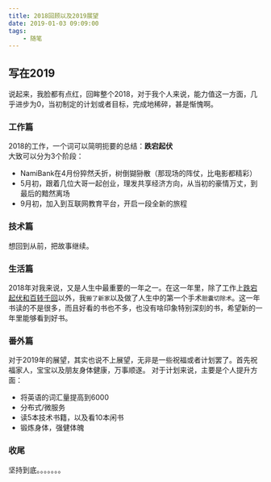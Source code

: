 ```yaml
---
title: 2018回顾以及2019展望
date: 2019-01-03 09:09:00
tags:
    - 随笔
---
```

## 写在2019
说起来，我脸都有点红，回眸整个2018，对于我个人来说，能力值这一方面，几乎进步为0，当初制定的计划或者目标，完成地稀碎，甚是惭愧啊。

### 工作篇
2018的工作，一个词可以简明扼要的总结：<strong>跌宕起伏</strong><br/>
大致可以分为3个阶段：

* NamiBank在4月份猝然夭折，树倒猢狲散（那现场的阵仗，比电影都精彩）
* 5月初，跟着几位大哥一起创业，理发共享经济方向，从当初的豪情万丈，到最后的黯然离场
* 9月初，加入到互联网教育平台，开启一段全新的旅程

<!--more-->
### 技术篇
想回到从前，把故事继续。

### 生活篇
2018年对我来说，又是人生中最重要的一年之一。在这一年里，除了工作上<u>跌宕起伏和百转千回</u>以外，我`搬了新家`以及做了人生中的第一个手术`胆囊切除术`。这一年书读的不是很多，而且好看的书也不多，也没有啥印象特别深刻的书，希望新的一年里能够看到好书。

### 番外篇
对于2019年的展望，其实也说不上展望，无非是一些祝福或者计划罢了。首先祝福家人，宝宝以及朋友身体健康，万事顺遂。
对于计划来说，主要是个人提升方面：

* 将英语的词汇量提高到6000
* 分布式/微服务
* 读5本技术书籍，以及看10本闲书
* 锻炼身体，强健体魄

### 收尾
坚持到底。。。。。。。